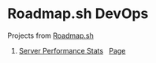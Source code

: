 # Roadmap.sh DevOps 

Projects from [Roadmap.sh](https://roadmap.sh/devops/projects)

1. [Server Performance Stats](1-Server-Performance-Stats) &nbsp; [Page](https://roadmap.sh/projects/server-stats)
